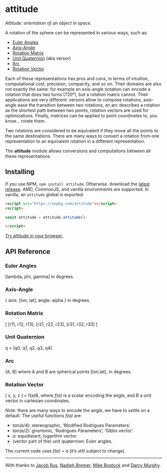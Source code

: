 # attitude

_Attitude: orientation of an object in space._

A rotation of the sphere can be represented in various ways, such as:

- [Euler Angles](#_euler-angles_)
- [Axis-Angle](#_axis-angle_)
- [Rotation Matrix](#_rotation-matrix_)
- [Unit Quaternion](#_unit-quaternion_) (aka versor)
- [Arc](#_arc_)
- [Rotation Vector](#_rotation-vector_)

Each of these representations has pros and cons, in terms of intuition, computational cost, precision, compacity, and so on. Their domains are also not exactly the same: for example an axis-angle notation can encode a rotation that does two turns (720°), but a rotation matrix cannot. Their applications are very different: versors allow to compose rotations, axis-angle ease the transition between two rotations, an arc describes a rotation as the shortest path between two points, rotation vectors are used for optimizations. Finally, matrices can be applied to point coordinates to, you know… rotate them.

Two rotations are considered to be equivalent if they move all the points to the same destinations. There are many ways to convert a rotation from one representation to an equivalent rotation in a different representation.

The **attitude** module allows conversions and computations between all these representations.


## Installing

If you use NPM, `npm install attitude`. Otherwise, download the [latest release](https://github.com/Fil/attitude/releases/latest). AMD, CommonJS, and vanilla environments are supported. In vanilla, an `attitude` global is exported:

```html
<script src="https://unpkg.com/attitude"></script>
<script>

const attitude = attitude.attitude();

</script>
```

[Try attitude in your browser.](https://observablehq.com/collection/@fil/attitude)


## API Reference


### Euler Angles

[lambda, phi, gamma] in degrees.

### Axis-Angle

{ axis: [lon, lat], angle: alpha } in degrees.

### Rotation Matrix

[ [r11, r12, r13],
  [r21, r22, r23],
  [r31, r32, r33] ]

### Unit Quaternion

q = [q0, q1, q2, q3, q4]

### Arc

(A, B) where A and B are spherical points [lon,lat], in degrees.

### Rotation Vector

[ x, y, z ] = f(a)B, where *f(a)* is a scalar encoding the angle, and B a unit vector in cartesian coordinates.

*Note:* there are many ways to encode the angle, we have to settle on a default. The useful functions *f(a)* are:
- *tan(a/4)*: stereographic, ‘Modified Rodrigues Parameters’.
- *tan(a/2)*: gnomonic, ‘Rodrigues Parameters’, ‘Gibbs vector’.
- *a*: equidistant, logarithm vector.
- (vector part of the) unit quaternion: Euler angles.

The current code uses *f(a) = a* (it’s still subject to change).


---

With thanks to [Jacob Rus](https://observablehq.com/@jrus), [Nadieh Bremer](https://www.visualcinnamon.com), [Mike Bostock](https://bost.ocks.org/mike/) and [Darcy Murphy](https://github.com/mrDarcyMurphy).
